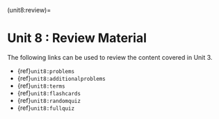 (unit8:review)=
# Unit 8 : Review Material

The following links can be used to review the content covered in Unit 3.
- {ref}`unit8:problems`
- {ref}`unit8:additionalproblems`
- {ref}`unit8:terms`
- {ref}`unit8:flashcards`
- {ref}`unit8:randomquiz`
- {ref}`unit8:fullquiz`
